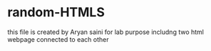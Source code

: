# random-HTMLS
this file is created by Aryan saini
for lab purpose includng two html webpage connected to each other
